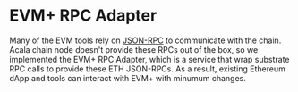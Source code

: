 # EVM+ RPC Adapter
Many of the EVM tools rely on [JSON-RPC](https://eth.wiki/json-rpc/API) to communicate with the chain. Acala chain node doesn't provide these RPCs out of the box, so we implemented the EVM+ RPC Adapter, which is a service that wrap substrate RPC calls to provide these ETH JSON-RPCs. As a result, existing Ethereum dApp and tools can interact with EVM+ with minumum changes.

## 